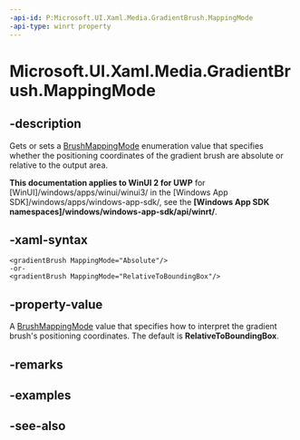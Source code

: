 ```yaml
---
-api-id: P:Microsoft.UI.Xaml.Media.GradientBrush.MappingMode
-api-type: winrt property
---
```


<!-- Property syntax
public Windows.UI.Xaml.Media.BrushMappingMode MappingMode { get;  set; }
-->

# Microsoft.UI.Xaml.Media.GradientBrush.MappingMode

## -description
Gets or sets a [BrushMappingMode](brushmappingmode.md) enumeration value that specifies whether the positioning coordinates of the gradient brush are absolute or relative to the output area.

**This documentation applies to WinUI 2 for UWP** for [WinUI]/windows/apps/winui/winui3/ in the [Windows App SDK]/windows/apps/windows-app-sdk/, see the **[Windows App SDK namespaces]/windows/windows-app-sdk/api/winrt/**.

## -xaml-syntax
```xaml
<gradientBrush MappingMode="Absolute"/>
-or-
<gradientBrush MappingMode="RelativeToBoundingBox"/>
```


## -property-value
A [BrushMappingMode](brushmappingmode.md) value that specifies how to interpret the gradient brush's positioning coordinates. The default is **RelativeToBoundingBox**.

## -remarks

## -examples

## -see-also
